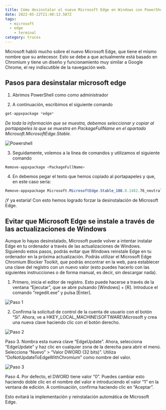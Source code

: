 ```yaml
---
title: Cómo desinstalar el nuevo Microsoft Edge en Windows con PowerShell
date: 2022-05-22T21:40:13.587Z
tags:
  - microsoft
  - edge
	- terminal
category: trucos
---
```


Microsoft habló mucho sobre el nuevo Microsoft Edge, que tiene el mismo nombre que su antecesor. Esto se debe a que actualmente está basado en Chromium y tiene un diseño y funcionamiento muy similar a Google Chrome, el rey indiscutible de la navegación web.

## Pasos para desinstalar microsoft edge

1. Abrimos PowerShell como como administrador

2. A continuación, escribimos el siguiente comando
```powershell
get-appxpackage *edge*
```

_De toda la información que se muestra, debemos seleccionar y copiar al portapapeles la que se muestra en PackageFullName en el apartado Microsoft.MicrosoftEdge.Stable._

![Powershell](https://dev-to-uploads.s3.amazonaws.com/uploads/articles/le8tbquz57slypdhaaby.png)


3. Seguidamente, volemos a la línea de comandos y utilizamos el siguiente comando
```powershell
Remove-appxpackage <PackageFullName>
```

4. En <PackageFullName> debemos pegar el texto que hemos copiado al portapapeles y que, en este caso sería:
```powershell
Remove-appxpackage Microsoft.MicrosoftEdge.Stable_108.0.1462.76_neutral__8wekyb3d8bbwe
```

¡Y ya estaría! Con esto hemos logrado forzar la desinstalación de Microsoft Edge.

## Evitar que Microsoft Edge se instale a través de las actualizaciones de Windows

Aunque lo hayas desinstalado, Microsoft puede volver a intentar instalar Edge en tu ordenador a través de las actualizaciones de Windows. Siguiendo estos pasos, podrás evitar que Windows reinstale Edge en tu ordenador en la próxima actualización. Podrás utilizar el Microsoft Edge Chromium Blocker Toolkit, que podrás encontrar en la web, para establecer una clave del registro con un nuevo valor (esto puedes hacerlo con las siguientes instrucciones o de forma manual, es decir, sin descargar nada).

1. Primero, inicia el editor de registro. Esto puede hacerse a través de la ventana “Ejecutar”, que se abre pulsando [Windows] + [R]. Introduce el comando “regedit.exe” y pulsa [Enter].

![Paso 1](https://dev-to-uploads.s3.amazonaws.com/uploads/articles/0fks9aionl7y9za6t6z2.png)

2. Confirma la solicitud de control de la cuenta de usuario con el botón “Sí”. Ahora, ve a HKEY_LOCAL_MACHINE\SOFTWARE\Microsoft y crea una nueva clave haciendo clic con el botón derecho.

![Paso 2](https://dev-to-uploads.s3.amazonaws.com/uploads/articles/x0lt4z87y2pma77wqsw8.png)

Paso 3. Nombra esta nueva clave “EdgeUpdate”. Ahora, selecciona “EdgeUpdate” y haz clic en cualquier zona de la derecha para abrir el menú. Selecciona “Nuevo” > “Valor DWORD (32 bits)”. Utiliza “DoNotUpdateToEdgeWithChromium” como nombre del valor.

![Paso 3](https://dev-to-uploads.s3.amazonaws.com/uploads/articles/8d1pebf11evgu251yuil.png)

Paso 4. Por defecto, el DWORD tiene valor “0”. Puedes cambiar esto haciendo doble clic en el nombre del valor e introduciendo el valor “1” en la ventana de edición. A continuación, confirma haciendo clic en “Aceptar”.

Esto evitará la implementación y reinstalación automática de Microsoft Edge.
